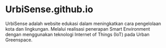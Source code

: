 # UrbiSense.github.io
UrbiSense adalah website edukasi dalam meningkatkan cara pengelolaan kota dan lingkungan. Melalui realisasi penerapan Smart Environment dengan menggunakan teknologi Internet of Things (IoT) pada Urban Greenspace.
